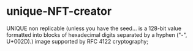 # unique-NFT-creator
UNIQUE non replicable (unless you have the seed... is a 128-bit value formatted into blocks of hexadecimal digits separated by a hyphen ("-", U+002D).) image supported by RFC 4122 cryptography;
